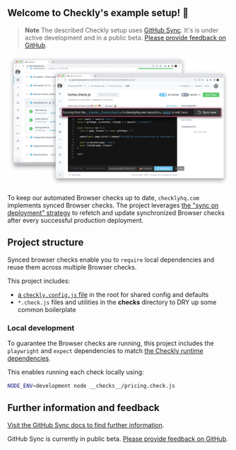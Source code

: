 ## Welcome to Checkly's example setup! 👋

> **Note**
> The described Checkly setup uses [GitHub Sync](https://www.checklyhq.com/docs/browser-checks/github-code-sync/). It's is under active development and in a public beta.
> [Please provide feedback on GitHub](https://github.com/orgs/checkly/discussions/2).

![Checkly dashboard showing synced checks](./screenshot.png)

To keep our automated Browser checks up to date, `checklyhq.com` implements synced Browser checks. The project leverages [the "sync on deployment" strategy](https://www.checklyhq.com/docs/browser-checks/github-code-sync/#sync-on-deployment) to refetch and update synchronized Browser checks after every successful production deployment.

## Project structure

Synced browser checks enable you to `require` local dependencies and reuse them across multiple Browser checks.

This project includes:

- [a `checkly.config.js` file](https://github.com/checkly/checklyhq.com/blob/main/checkly.config.js) in the root for shared config and defaults
- `*.check.js` files and utilities in the __checks__ directory to DRY up some common boilerplate

### Local development

To guarantee the Browser checks are running, this project includes the `playwright` and `expect` dependencies to match [the Checkly runtime dependencies](https://www.checklyhq.com/docs/runtimes/specs/).

This enables running each check locally using:

```bash
NODE_ENV=development node __checks__/pricing.check.js
```

## Further information and feedback

[Visit the GitHub Sync docs to find further information](https://www.checklyhq.com/docs/browser-checks/github-code-sync/).

GitHub Sync is currently in public beta. [Please provide feedback on GitHub](https://github.com/orgs/checkly/discussions/2).

